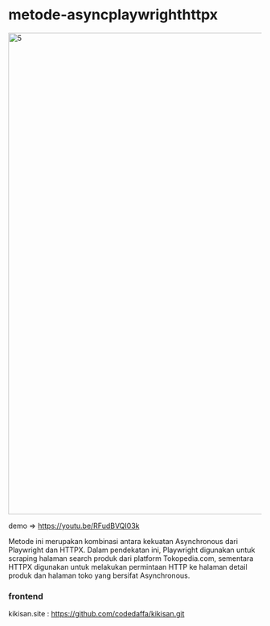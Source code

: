 # metode-asyncplaywrighthttpx

<img width="959" alt="5" src="https://github.com/codedaffa/metode-asyncplaywrighthttpx/assets/154736760/0aebc4d5-563c-438c-8708-deee9ca9c398">

demo => https://youtu.be/RFudBVQI03k

Metode ini merupakan kombinasi antara kekuatan Asynchronous dari Playwright dan HTTPX. Dalam pendekatan ini, Playwright digunakan untuk scraping halaman search produk dari platform Tokopedia.com, sementara HTTPX digunakan untuk melakukan permintaan HTTP ke halaman detail produk dan halaman toko yang bersifat Asynchronous.

### frontend
kikisan.site :  https://github.com/codedaffa/kikisan.git
